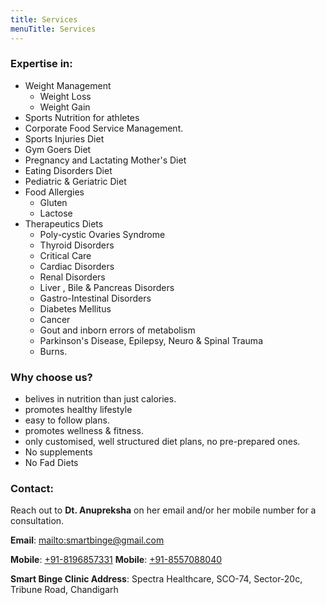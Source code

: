 ```yaml
---
title: Services
menuTitle: Services
---
```


### Expertise in:

- Weight Management
  - Weight Loss
  - Weight Gain
- Sports Nutrition for athletes
- Corporate Food Service Management.
- Sports Injuries Diet
- Gym Goers Diet
- Pregnancy and Lactating Mother's Diet
- Eating Disorders Diet
- Pediatric & Geriatric Diet
- Food Allergies
  - Gluten
  - Lactose
- Therapeutics Diets
  - Poly-cystic Ovaries Syndrome
  - Thyroid Disorders
  - Critical Care
  - Cardiac Disorders
  - Renal Disorders
  - Liver , Bile & Pancreas Disorders
  - Gastro-Intestinal Disorders
  - Diabetes Mellitus
  - Cancer
  - Gout and inborn errors of metabolism
  - Parkinson's Disease, Epilepsy, Neuro & Spinal Trauma
  - Burns.

### Why choose us?

- belives in nutrition than just calories.
- promotes healthy lifestyle
- easy to follow plans.
- promotes wellness & fitness.
- only customised, well structured diet plans, no pre-prepared ones.
- No supplements
- No Fad Diets

### Contact:

Reach out to **Dt. Anupreksha** on her email and/or her mobile number for a consultation.

**Email**: <mailto:smartbinge@gmail.com>

**Mobile**: <a href="tel:+91-8196857331">+91-8196857331</a>
**Mobile**: <a href="tel:+91-8557088040">+91-8557088040</a>

**Smart Binge Clinic Address**: Spectra Healthcare, SCO-74, Sector-20c, Tribune Road, Chandigarh
